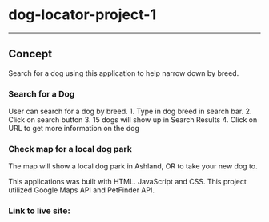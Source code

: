 # dog-locator-project-1
***
## Concept

Search for a dog using this application to help narrow down by breed.

### Search for a Dog

User can search for a dog by breed.
    1. Type in dog breed in search bar.
    2. Click on search button
    3. 15 dogs will show up in Search Results
    4. Click on URL to get more information on the dog

### Check map for a local dog park

The map will show a local dog park in Ashland, OR to take your new dog to.

This applications was built with HTML. JavaScript and CSS. This project utilized Google Maps API and PetFinder API.


### Link to live site: 